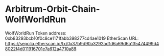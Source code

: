 # Arbitrum-Orbit-Chain-WolfWorldRun

WolfWorldRun Token address: 0xb83293bcb10f0c8ce1171fabb398277cd4ae1019
EtherScan URL: https://sepolia.etherscan.io/tx/0x37b9d90a3292ad1d6a69d6a135474499d48022f4d011916701e7a612a4710a88
